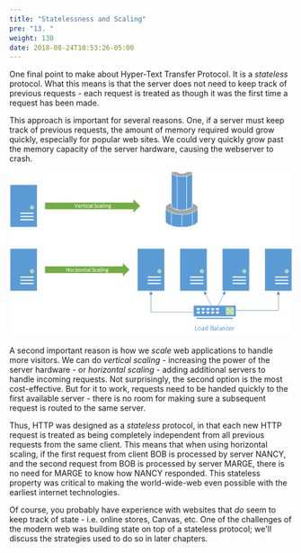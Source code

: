 ```yaml
---
title: "Statelessness and Scaling"
pre: "13. "
weight: 130
date: 2018-08-24T10:53:26-05:00
---
```


One final point to make about Hyper-Text Transfer Protocol.  It is a _stateless_ protocol.  What this means is that the server does not need to keep track of previous requests - each request is treated as though it was the first time a request has been made.

This approach is important for several reasons.  One, if a server must keep track of previous requests, the amount of memory required would grow quickly, especially for popular web sites.  We could very quickly grow past the memory capacity of the server hardware, causing the webserver to crash.

![Scaling strategies](/images/2.12.1.png)

A second important reason is how we _scale_ web applications to handle more visitors.  We can do _vertical scaling_ - increasing the power of the server hardware - or _horizontal scaling_ - adding additional servers to handle incoming requests.  Not surprisingly, the second option is the most cost-effective.  But for it to work, requests need to be handed quickly to the first available server - there is no room for making sure a subsequent request is routed to the same server.  

Thus, HTTP was designed as a _stateless_ protocol, in that each new HTTP request is treated as being completely independent from all previous requests from the same client.  This means that when using horizontal scaling, if the first request from client BOB is processed by server NANCY, and the second request from BOB is processed by server MARGE, there is no need for MARGE to know how NANCY responded.  This stateless property was critical to making the world-wide-web even possible with the earliest internet technologies.  

Of course, you probably have experience with websites that _do_ seem to keep track of state - i.e. online stores, Canvas, etc.  One of the challenges of the modern web was building state on top of a stateless protocol; we'll discuss the strategies used to do so in later chapters.
